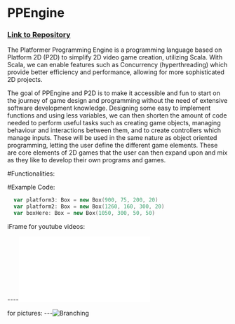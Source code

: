 # PPEngine

### [Link to Repository](https://github.com/FernandoDavis/PPEngine)


 The Platformer Programming Engine is a programming language based on Platform 2D (P2D) to simplify 2D video game creation, utilizing Scala. With Scala, we can enable features such as Concurrency (hyperthreading) which provide better efficiency and performance, allowing for more sophisticated 2D projects.

 The goal of PPEngine and P2D is to make it accessible and fun to start on the journey of game design and programming without the need of extensive software development knowledge. Designing some easy to implement functions and using less variables, we can then shorten the amount of code needed to perform useful tasks such as creating game objects, managing behaviour and interactions between them, and to create controllers which manage inputs. These will be used in the same nature as object oriented programming, letting the user define the different game elements. These are core elements of 2D games that the user can then expand upon and mix as they like to develop their own programs and games.
 
#Functionalities:

#Example Code:
```Scala
  var platform3: Box = new Box(900, 75, 200, 20)
  var platform2: Box = new Box(1260, 160, 300, 20)
  var boxHere: Box = new Box(1050, 300, 50, 50)
```





iFrame for youtube videos:

----<iframe width="X" height="Y" src="LINK" frameborder="0" allow="autoplay; encrypted-media" allowfullscreen></iframe>

for pictures:
---![Branching](lINK)




